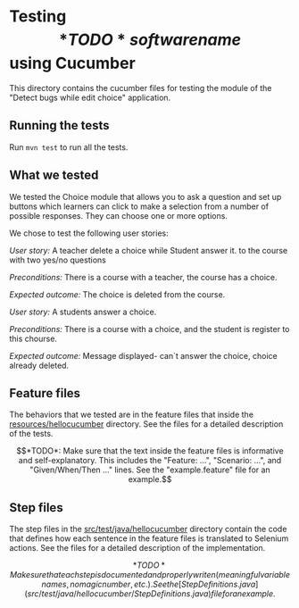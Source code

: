 # Testing $$*TODO* software name$$ using Cucumber
This directory contains the cucumber files for testing the module of the "Detect bugs while edit choice" application.

## Running the tests
Run ```mvn test``` to run all the tests.

## What we tested
We tested the Choice module that allows you to ask a question and set up buttons which learners can click to make a selection from a number of possible responses. They can choose one or more options.

We chose to test the following user stories: 

*User story:* A teacher delete a choice while Student answer it. to the course with two yes/no questions

*Preconditions:* There is a course with a teacher, the course has a choice. 

*Expected outcome:* The choice is deleted from the course.

*User story:* A students answer a choice.

*Preconditions:* There is a course with a choice, and the student is register to this chourse.

*Expected outcome:* Message displayed- can`t answer the choice, choice already deleted.



## Feature files
The behaviors that we tested are in the feature files that inside the [resources/hellocucumber](resources/hellocucumber) directory. See the files for a detailed description of the tests.

$$*TODO*: Make sure that the text inside the feature files is informative and self-explanatory. This includes the "Feature: ...", "Scenario: ...", and "Given/When/Then ..." lines. See the "example.feature" file for an example.$$

## Step files
The step files in the [src/test/java/hellocucumber](src/test/java/hellocucumber) directory contain the code that defines how each sentence in the feature files is translated to Selenium actions. See the files for a detailed description of the implementation.

$$*TODO* Make sure that each step is documented and properly writen (meaningful variable names, no magic number, etc.). See the [StepDefinitions.java](src/test/java/hellocucumber/StepDefinitions.java) file for an example.$$

